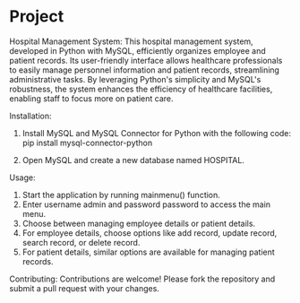 # Project
Hospital Management System:
This hospital management system, developed in Python with MySQL, efficiently organizes employee and patient records. Its user-friendly interface allows healthcare professionals to easily manage personnel information and patient records, streamlining administrative tasks. By leveraging Python's simplicity and MySQL's robustness, the system enhances the efficiency of healthcare facilities, enabling staff to focus more on patient care.

Installation:
1. Install MySQL and MySQL Connector for Python with the following code:
pip install mysql-connector-python

2. Open MySQL and create a new database named HOSPITAL.

Usage:
1. Start the application by running mainmenu() function.
2. Enter username admin and password password to access the main menu.
3. Choose between managing employee details or patient details.
4. For employee details, choose options like add record, update record, search record, or delete record.
5. For patient details, similar options are available for managing patient records.

Contributing:
Contributions are welcome! Please fork the repository and submit a pull request with your changes.
